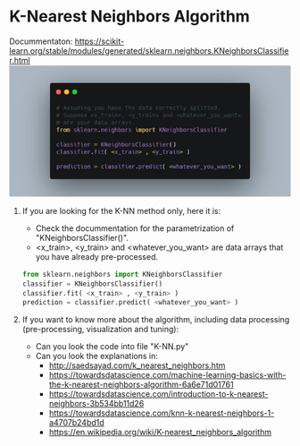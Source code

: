 # K-Nearest Neighbors Algorithm

Docummentaton: https://scikit-learn.org/stable/modules/generated/sklearn.neighbors.KNeighborsClassifier.html
![KNN](Illustrations/KNN.png)



1. If you are looking for the K-NN method only, here it is:
    - Check the docummentation for the parametrization of "KNeighborsClassifier()".
    - <x_train>, <y_train> and <whatever_you_want> are data arrays that you have already pre-processed.
    ```py
    from sklearn.neighbors import KNeighborsClassifier
    classifier = KNeighborsClassifier() 
    classifier.fit( <x_train> , <y_train> )
    prediction = classifier.predict( <whatever_you_want> )
    ```



2. If you want to know more about the algorithm, including data processing (pre-processing, visualization and tuning):
    - Can you look the code into file "K-NN.py"
    - Can you look the explanations in:
      - http://saedsayad.com/k_nearest_neighbors.htm
      - https://towardsdatascience.com/machine-learning-basics-with-the-k-nearest-neighbors-algorithm-6a6e71d01761
      - https://towardsdatascience.com/introduction-to-k-nearest-neighbors-3b534bb11d26
      - https://towardsdatascience.com/knn-k-nearest-neighbors-1-a4707b24bd1d
      - https://en.wikipedia.org/wiki/K-nearest_neighbors_algorithm
